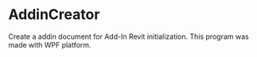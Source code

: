 # AddinCreator
Create a addin document for Add-In Revit initialization. This program was made with WPF platform.
